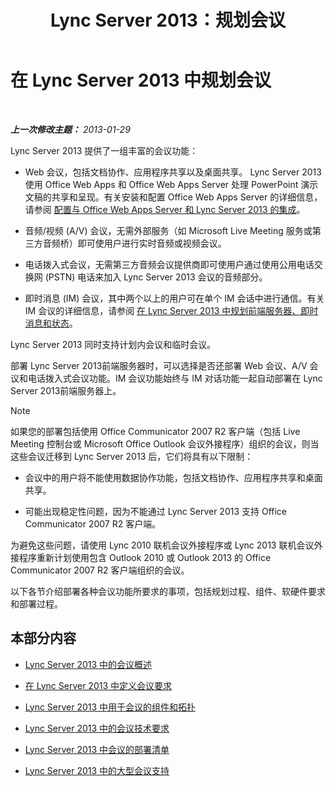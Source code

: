 ﻿---
title: Lync Server 2013：规划会议
TOCTitle: 规划会议
ms:assetid: 983a272a-e1b3-4d70-8f84-836b092fe526
ms:mtpsurl: https://technet.microsoft.com/zh-cn/library/Gg398781(v=OCS.15)
ms:contentKeyID: 49313692
ms.date: 05/19/2016
mtps_version: v=OCS.15
ms.translationtype: HT
---

# 在 Lync Server 2013 中规划会议

 

_**上一次修改主题：** 2013-01-29_

Lync Server 2013 提供了一组丰富的会议功能：

  - Web 会议，包括文档协作、应用程序共享以及桌面共享。 Lync Server 2013 使用 Office Web Apps 和 Office Web Apps Server 处理 PowerPoint 演示文稿的共享和呈现。有关安装和配置 Office Web Apps Server 的详细信息，请参阅 [配置与 Office Web Apps Server 和 Lync Server 2013 的集成](lync-server-2013-enabling-office-web-apps-server-and-lync-server-2013.md)。

  - 音频/视频 (A/V) 会议，无需外部服务（如 Microsoft Live Meeting 服务或第三方音频桥）即可使用户进行实时音频或视频会议。

  - 电话拨入式会议，无需第三方音频会议提供商即可使用户通过使用公用电话交换网 (PSTN) 电话来加入 Lync Server 2013 会议的音频部分。

  - 即时消息 (IM) 会议，其中两个以上的用户可在单个 IM 会话中进行通信。有关 IM 会议的详细信息，请参阅 [在 Lync Server 2013 中规划前端服务器、即时消息和状态](lync-server-2013-planning-for-front-end-servers-instant-messaging-and-presence.md)。

Lync Server 2013 同时支持计划内会议和临时会议。

部署 Lync Server 2013前端服务器时，可以选择是否还部署 Web 会议、A/V 会议和电话拨入式会议功能。IM 会议功能始终与 IM 对话功能一起自动部署在 Lync Server 2013前端服务器上。

> [!NOTE]  
> 如果您的部署包括使用 Office Communicator 2007 R2 客户端（包括 Live Meeting 控制台或 Microsoft Office Outlook 会议外接程序）组织的会议，则当这些会议迁移到 Lync Server 2013 后，它们将具有以下限制：
<ul>
<li><p>会议中的用户将不能使用数据协作功能，包括文档协作、应用程序共享和桌面共享。</p></li>
<li><p>可能出现稳定性问题，因为不能通过 Lync Server 2013 支持 Office Communicator 2007 R2 客户端。</p></li>
</ul>
为避免这些问题，请使用 Lync 2010 联机会议外接程序或 Lync 2013 联机会议外接程序重新计划使用包含 Outlook 2010 或 Outlook 2013 的 Office Communicator 2007 R2 客户端组织的会议。



以下各节介绍部署各种会议功能所要求的事项，包括规划过程、组件、软硬件要求和部署过程。

## 本部分内容

  - [Lync Server 2013 中的会议概述](lync-server-2013-overview-of-conferencing.md)

  - [在 Lync Server 2013 中定义会议要求](lync-server-2013-defining-your-requirements-for-conferencing.md)

  - [Lync Server 2013 中用于会议的组件和拓扑](lync-server-2013-components-and-topologies-for-conferencing.md)

  - [Lync Server 2013 中的会议技术要求](lync-server-2013-technical-requirements-for-conferencing.md)

  - [Lync Server 2013 中会议的部署清单](lync-server-2013-deployment-checklist-for-conferencing.md)

  - [Lync Server 2013 中的大型会议支持](lync-server-2013-support-for-large-meetings.md)


